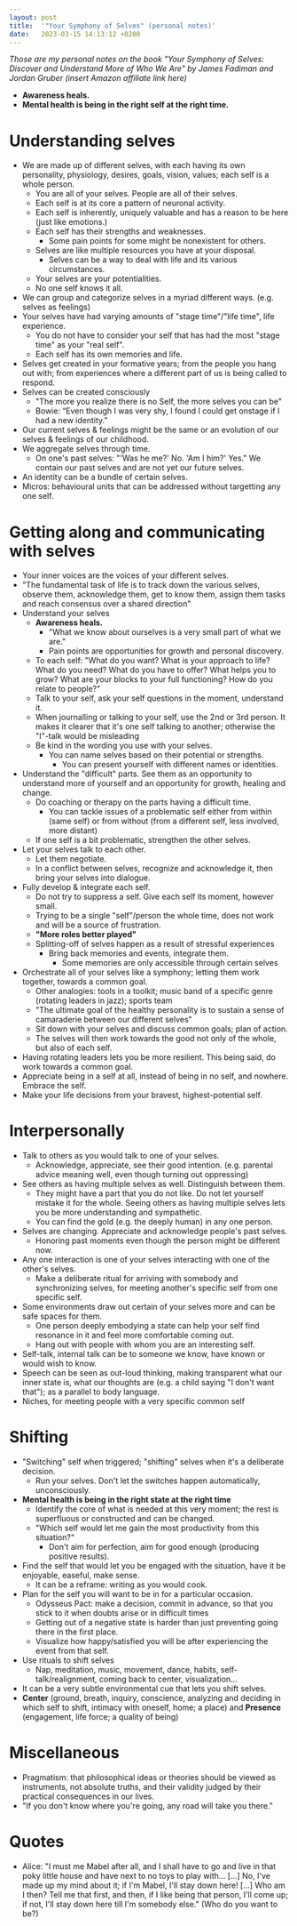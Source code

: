 ```yaml
---
layout: post
title:  '"Your Symphony of Selves" (personal notes)'
date:   2023-03-15 14:13:12 +0200
---
```


_Those are my personal notes on the book "Your Symphony of Selves: Discover and Understand More of Who We Are" by James Fadiman and Jordan Gruber  (insert Amazon affiliate link here)_

* **Awareness heals.**
* **Mental health is being in the right self at the right time.**

# Understanding selves
* We are made up of different selves, with each having its own personality, physiology, desires, goals, vision, values; each self is a whole person.
	* You are all of your selves. People are all of their selves.
	* Each self is at its core a pattern of neuronal activity.
	* Each self is inherently, uniquely valuable and has a reason to be here (just like emotions.)
	* Each self has their strengths and weaknesses.
		* Some pain points for some might be nonexistent for others.
	* Selves are like multiple resources you have at your disposal.
		* Selves can be a way to deal with life and its various circumstances.
	* Your selves are your potentialities.
	* No one self knows it all.
* We can group and categorize selves in a myriad different ways. (e.g. selves as feelings)
* Your selves have had varying amounts of "stage time"/"life time", life experience.
	* You do not have to consider your self that has had the most "stage time" as your "real self".
	* Each self has its own memories and life.
* Selves get created in your formative years; from the people you hang out with; from experiences where a different part of us is being called to respond.
* Selves can be created consciously
	* "The more you realize there is no Self, the more selves you can be"
	* Bowie: “Even though I was very shy, I found I could get onstage if I had a new identity."
* Our current selves & feelings might be the same or an evolution of our selves & feelings of our childhood.
* We aggregate selves through time.
	* On one's past selves: "'Was he me?' No. 'Am I him?' Yes." We contain our past selves and are not yet our future selves.
* An identity can be a bundle of certain selves.
* Micros: behavioural units that can be addressed without targetting any one self.

# Getting along and communicating with selves
* Your inner voices are the voices of your different selves.
* "The fundamental task of life is to track down the various selves, observe them, acknowledge them, get to know them, assign them tasks and reach consensus over a shared direction"
* Understand your selves
	* **Awareness heals.**
		* "What we know about ourselves is a very small part of what we are."
		* Pain points are opportunities for growth and personal discovery.
	* To each self: "What do you want? What is your approach to life? What do you need? What do you have to offer? What helps you to grow? What are your blocks to your full functioning? How do you relate to people?"
	* Talk to your self, ask your self questions in the moment, understand it.
	* When journalling or talking to your self, use the 2nd or 3rd person. It makes it clearer that it's one self talking to another; otherwise the "I"-talk would be misleading
	* Be kind in the wording you use with your selves.
		 * You can name selves based on their potential or strengths.
			* You can present yourself with different names or identities.
* Understand the "difficult" parts. See them as an opportunity to understand more of yourself and an opportunity for growth, healing and change.
	* Do coaching or therapy on the parts having a difficult time.
		* You can tackle issues of a problematic self either from within (same self) or from without (from a different self, less involved, more distant)
	* If one self is a bit problematic, strengthen the other selves.
* Let your selves talk to each other.
	* Let them negotiate.
	* In a conflict between selves, recognize and acknowledge it, then bring your selves into dialogue.
* Fully develop & integrate each self.
	* Do not try to suppress a self. Give each self its moment, however small.
	* Trying to be a single "self"/person the whole time, does not work and will be a source of frustration.
	* **"More roles better played"**
	* Splitting-off of selves happen as a result of stressful experiences
		 * Bring back memories and events, integrate them.
			* Some memories are only accessible through certain selves
* Orchestrate all of your selves like a symphony; letting them work together, towards a common goal.
	* Other analogies: tools in a toolkit; music band of a specific genre (rotating leaders in jazz); sports team
	* "The ultimate goal of the healthy personality is to sustain a sense of camaraderie between our different selves"
	* Sit down with your selves and discuss common goals; plan of action.
	* The selves will then work towards the good not only of the whole, but also of each self.
* Having rotating leaders lets you be more resilient. This being said, do work towards a common goal.
* Appreciate being in a self at all, instead of being in no self, and nowhere. Embrace the self.
* Make your life decisions from your bravest, highest-potential self.

# Interpersonally
* Talk to others as you would talk to one of your selves.
	* Acknowledge, appreciate, see their good intention. (e.g. parental advice meaning well, even though turning out oppressing)
* See others as having multiple selves as well. Distinguish between them.
	* They might have a part that you do not like. Do not let yourself mistake it for the whole. Seeing others as having multiple selves lets you be more understanding and sympathetic.
	* You can find the gold (e.g. the deeply human) in any one person.
* Selves are changing. Appreciate and acknowledge people's past selves.
	* Honoring past moments even though the person might be different now.
* Any one interaction is one of your selves interacting with one of the other's selves.
	* Make a deliberate ritual for arriving with somebody and synchronizing selves, for meeting another's specific self from one specific self.
* Some environments draw out certain of your selves more and can be safe spaces for them.
	* One person deeply embodying a state can help your self find resonance in it and feel more comfortable coming out.
	* Hang out with people with whom you are an interesting self.
* Self-talk, internal talk can be to someone we know, have known or would wish to know.
* Speech can be seen as out-loud thinking, making transparent what our inner state is, what our thoughts are (e.g. a child saying "I don't want that"); as a parallel to body language.
* Niches, for meeting people with a very specific common self

# Shifting
* "Switching" self when triggered; "shifting" selves when it's a deliberate decision.
	* Run your selves. Don't let the switches happen automatically, unconsciously.
* **Mental health is being in the right state at the right time**
	* Identify the core of what is needed at this very moment; the rest is superfluous or constructed and can be changed.
	* "Which self would let me gain the most productivity from this situation?"
		* Don't aim for perfection, aim for good enough (producing positive results).
* Find the self that would let you be engaged with the situation, have it be enjoyable, easeful, make sense.
	* It can be a reframe: writing as you would cook.
* Plan for the self you will want to be in for a particular occasion.
	* Odysseus Pact: make a decision, commit in advance, so that you stick to it when doubts arise or in difficult times
	* Getting out of a negative state is harder than just preventing going there in the first place.
	* Visualize how happy/satisfied you will be after experiencing the event from that self.
* Use rituals to shift selves
	* Nap, meditation, music, movement, dance, habits, self-talk/realignment, coming back to center, visualization...
* It can be a very subtle environmental cue that lets you shift selves.
* **Center** (ground, breath, inquiry, conscience, analyzing and deciding in which self to shift, intimacy with oneself, home; a place) and **Presence** (engagement, life force; a quality of being)

# Miscellaneous
* Pragmatism: that philosophical ideas or theories should be viewed as instruments, not absolute truths, and their validity judged by their practical consequences in our lives.
* "If you don't know where you're going, any road will take you there."

# Quotes
* Alice: "I must me Mabel after all, and I shall have to go and live in that poky little house and have next to no toys to play with... [...] No, I've made up my mind about it; if I'm Mabel, I'll stay down here! [...] Who am I then? Tell me that first, and then, if I like being that person, I'll come up; if not, I'll stay down here till I'm somebody else." (Who do you want to be?)